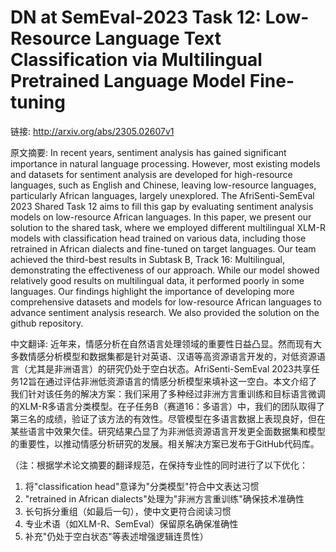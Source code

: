 # DN at SemEval-2023 Task 12: Low-Resource Language Text Classification via Multilingual Pretrained Language Model Fine-tuning

链接: http://arxiv.org/abs/2305.02607v1

原文摘要:
In recent years, sentiment analysis has gained significant importance in
natural language processing. However, most existing models and datasets for
sentiment analysis are developed for high-resource languages, such as English
and Chinese, leaving low-resource languages, particularly African languages,
largely unexplored. The AfriSenti-SemEval 2023 Shared Task 12 aims to fill this
gap by evaluating sentiment analysis models on low-resource African languages.
In this paper, we present our solution to the shared task, where we employed
different multilingual XLM-R models with classification head trained on various
data, including those retrained in African dialects and fine-tuned on target
languages. Our team achieved the third-best results in Subtask B, Track 16:
Multilingual, demonstrating the effectiveness of our approach. While our model
showed relatively good results on multilingual data, it performed poorly in
some languages. Our findings highlight the importance of developing more
comprehensive datasets and models for low-resource African languages to advance
sentiment analysis research. We also provided the solution on the github
repository.

中文翻译:
近年来，情感分析在自然语言处理领域的重要性日益凸显。然而现有大多数情感分析模型和数据集都是针对英语、汉语等高资源语言开发的，对低资源语言（尤其是非洲语言）的研究仍处于空白状态。AfriSenti-SemEval 2023共享任务12旨在通过评估非洲低资源语言的情感分析模型来填补这一空白。本文介绍了我们针对该任务的解决方案：我们采用了多种经过非洲方言重训练和目标语言微调的XLM-R多语言分类模型。在子任务B（赛道16：多语言）中，我们的团队取得了第三名的成绩，验证了该方法的有效性。尽管模型在多语言数据上表现良好，但在某些语言中效果欠佳。研究结果凸显了为非洲低资源语言开发更全面数据集和模型的重要性，以推动情感分析研究的发展。相关解决方案已发布于GitHub代码库。

（注：根据学术论文摘要的翻译规范，在保持专业性的同时进行了以下优化：
1. 将"classification head"意译为"分类模型"符合中文表达习惯
2. "retrained in African dialects"处理为"非洲方言重训练"确保技术准确性
3. 长句拆分重组（如最后一句），使中文更符合阅读习惯
4. 专业术语（如XLM-R、SemEval）保留原名确保准确性
5. 补充"仍处于空白状态"等表述增强逻辑连贯性）
